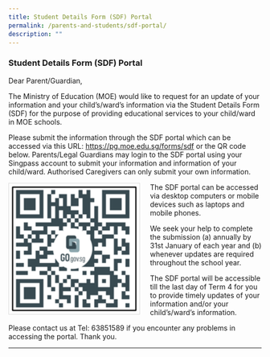 ```yaml
---
title: Student Details Form (SDF) Portal
permalink: /parents-and-students/sdf-portal/
description: ""
---
```

### Student Details Form (SDF) Portal

Dear Parent/Guardian,

The Ministry of Education (MOE) would like to request for an update of your information and your child’s/ward’s information via the Student Details Form (SDF) for the purpose of providing educational services to your child/ward in MOE schools.

Please submit the information through the SDF portal which can be accessed via this URL: https://pg.moe.edu.sg/forms/sdf or the QR code below. Parents/Legal Guardians may login to the SDF portal using your Singpass account to submit your information and information of your child/ward. Authorised Caregivers can only submit your own information.


<img src="/images/Parents%20&amp;%20Students/sdf_portal_qr_code_v2.png" style="width:250px; height:250px; margin-right:20px; border:0.5px solid Gainsboro; padding: 5px" align="Left">

The SDF portal can be accessed via desktop computers or mobile devices such as laptops and mobile phones.

We seek your help to complete the submission (a) annually by 31st January of each year and (b) whenever updates are required throughout the school year.  

The SDF portal will be accessible till the last day of Term 4 for you to provide timely updates of your information and/or your child’s/ward’s information.

Please contact us at Tel: 63851589 if you encounter any problems in accessing the portal. Thank you.

<hr>